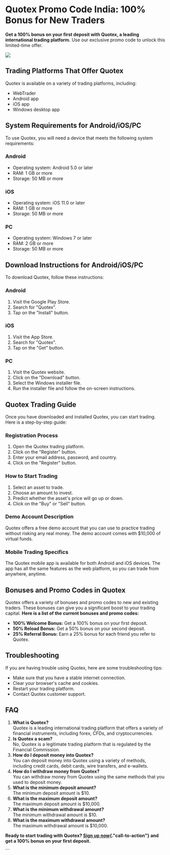 # Quotex Promo Code India: 100% Bonus for New Traders

**Get a 100% bonus on your first deposit with Quotex, a leading
international trading platform.** Use our exclusive promo code to unlock
this limited-time offer.

[![](https://static.quotex.io/files/4_en/300_250.jpg)](https://traff.sbs/brokerqxlid)

## Trading Platforms That Offer Quotex

Quotex is available on a variety of trading platforms, including:

-   WebTrader
-   Android app
-   iOS app
-   Windows desktop app

## System Requirements for Android/iOS/PC

To use Quotex, you will need a device that meets the following system
requirements:

### Android

-   Operating system: Android 5.0 or later
-   RAM: 1 GB or more
-   Storage: 50 MB or more

### iOS

-   Operating system: iOS 11.0 or later
-   RAM: 1 GB or more
-   Storage: 50 MB or more

### PC

-   Operating system: Windows 7 or later
-   RAM: 2 GB or more
-   Storage: 50 MB or more

## Download Instructions for Android/iOS/PC

To download Quotex, follow these instructions:

### Android

1.  Visit the Google Play Store.
2.  Search for "Quotex".
3.  Tap on the "Install" button.

### iOS

1.  Visit the App Store.
2.  Search for "Quotex".
3.  Tap on the "Get" button.

### PC

1.  Visit the Quotex website.
2.  Click on the "Download" button.
3.  Select the Windows installer file.
4.  Run the installer file and follow the on-screen instructions.

## Quotex Trading Guide

Once you have downloaded and installed Quotex, you can start trading.
Here is a step-by-step guide:

### Registration Process

1.  Open the Quotex trading platform.
2.  Click on the "Register" button.
3.  Enter your email address, password, and country.
4.  Click on the "Register" button.

### How to Start Trading

1.  Select an asset to trade.
2.  Choose an amount to invest.
3.  Predict whether the asset\'s price will go up or down.
4.  Click on the "Buy" or "Sell" button.

### Demo Account Description

Quotex offers a free demo account that you can use to practice trading
without risking any real money. The demo account comes with \$10,000 of
virtual funds.

### Mobile Trading Specifics

The Quotex mobile app is available for both Android and iOS devices. The
app has all the same features as the web platform, so you can trade from
anywhere, anytime.

## Bonuses and Promo Codes in Quotex

Quotex offers a variety of bonuses and promo codes to new and existing
traders. These bonuses can give you a significant boost to your trading
capital. **Here is a list of the current bonuses and promo codes:**

-   **100% Welcome Bonus:** Get a 100% bonus on your first deposit.
-   **50% Reload Bonus:** Get a 50% bonus on your second deposit.
-   **25% Referral Bonus:** Earn a 25% bonus for each friend you refer
    to Quotex.

## Troubleshooting

If you are having trouble using Quotex, here are some troubleshooting
tips:

-   Make sure that you have a stable internet connection.
-   Clear your browser\'s cache and cookies.
-   Restart your trading platform.
-   Contact Quotex customer support.

## FAQ

1.  **What is Quotex?**\
    Quotex is a leading international trading platform that offers a
    variety of financial instruments, including forex, CFDs, and
    cryptocurrencies.
2.  **Is Quotex a scam?**\
    No, Quotex is a legitimate trading platform that is regulated by the
    Financial Commission.
3.  **How do I deposit money into Quotex?**\
    You can deposit money into Quotex using a variety of methods,
    including credit cards, debit cards, wire transfers, and e-wallets.
4.  **How do I withdraw money from Quotex?**\
    You can withdraw money from Quotex using the same methods that you
    used to deposit money.
5.  **What is the minimum deposit amount?**\
    The minimum deposit amount is \$10.
6.  **What is the maximum deposit amount?**\
    The maximum deposit amount is \$10,000.
7.  **What is the minimum withdrawal amount?**\
    The minimum withdrawal amount is \$10.
8.  **What is the maximum withdrawal amount?**\
    The maximum withdrawal amount is \$10,000.

**Ready to start trading with Quotex? [Sign up
now](\%22https://traff.sbs/brokerqxsignup\%22){."call-to-action"}
and get a 100% bonus on your first deposit.**

\`\`\`

